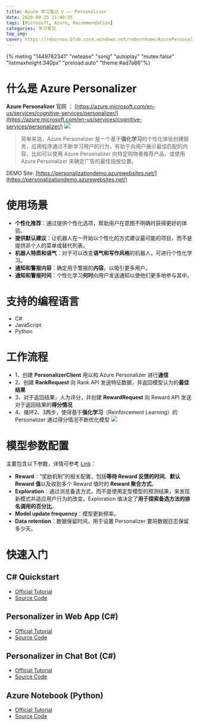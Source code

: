 ```yaml
---
title: Azure 学习笔记 V —— Personalizer
date: 2020-09-25 11:40:55
tags: [Microsoft, Azure, Recommendation]
categories: 学习笔记
top_img:
cover: https://rebornas.blob.core.windows.net/rebornhome/AzurePersonalizer/AzurePersonalizerLogo.png
---
```


{% meting "1449782341" "netease" "song" "autoplay" "mutex:false" "listmaxheight:340px" "preload:auto" "theme:#ad7a86"%}

# 什么是 Azure Personalizer
**Azure Personalizer** 官网 ： [https://azure.microsoft.com/en-us/services/cognitive-services/personalizer/](https://azure.microsoft.com/en-us/services/cognitive-services/personalizer/)
![](https://rebornas.blob.core.windows.net/rebornhome/AzurePersonalizer/AzurePersonalizerHomepage.png)

> 简单来说，Azure Personalizer 是一个基于**强化学习**的个性化体验创建服务，应用程序通过不断学习用户的行为，有助于向用户展示最佳匹配的内容，比如可以使用 Azure Personalizer 向特定购物者推荐产品，或使用 Azure Personalizer 来确定广告的最佳投放位置。

DEMO Site: [https://personalizationdemo.azurewebsites.net/](https://personalizationdemo.azurewebsites.net/)

# 使用场景
- **个性化推荐**：通过提供个性化选项，帮助用户在意图不明确时获得更好的体验。
- **提供默认建议**：让机器人在一开始以个性化的方式建议最可能的项目，而不是提供非个人的菜单或替代列表。
- **机器人特质和语气**：对于可以改变**语气和写作风格**的机器人，可进行个性化学习。
- **通知和警报内容**：确定用于警报的**内容**，以吸引更多用户。
- **通知和警报时间**：个性化学习**何时**向用户发送通知以使他们更多地参与其中。

# 支持的编程语言
- C#
- JavaScript
- Python

# 工作流程
- 1、创建 **PersonalizerClient** 用以和 Azure Personalizer 进行**通信**
- 2、创建 **RankRequest** 向 Rank API 发送特征数据，并返回模型认为的**最佳结果**
- 3、对于返回结果，人为评分，并创建 **RewardRequest** 向 Reward API 发送对于返回结果的**得分情况**
- 4、循环2、3两步，使得基于**强化学习**（Reinforcement Learning）的 Personalizer 通过得分情况不断优化模型
![](https://rebornas.blob.core.windows.net/rebornhome/AzurePersonalizer/AzurePersonalizerArchitecture.png)

# 模型参数配置
主要包含以下参数，详情可参考 [Link](https://docs.microsoft.com/en-us/azure/cognitive-services/personalizer/how-to-settings)：
- **Reward**：“奖励机制”的相关配置，包括**等待 Reward 反馈的时间**、**默认 Reward 值**以及收到多个 Reward 值时的 **Reward 聚合方式**。
- **Exploration**：通过浏览备选方式，而不是使用定型模型的预测结果，来发现新模式并适应用户行为的改变。Exploration 值决定了**用于探索备选方法的排名调用的百分比**。
- **Model update frequency**：模型更新频率。
- **Data retention**：数据保留时间，用于设置 Personalizer 要将数据日志保留多少天。

# 快速入门
## C\# Quickstart
- [Official Tutorial](https://docs.microsoft.com/en-us/azure/cognitive-services/personalizer/quickstart-personalizer-sdk?pivots=programming-language-csharp)
- [Source Code](https://github.com/Azure-Samples/cognitive-services-quickstart-code/tree/master/dotnet/Personalizer)

## Personalizer in Web App (C#)
- [Official Tutorial](https://docs.microsoft.com/en-us/azure/cognitive-services/personalizer/tutorial-use-personalizer-web-app)
- [Source Code](https://github.com/Azure-Samples/cognitive-services-personalizer-samples)

## Personalizer in Chat Bot (C#)
- [Official Tutorial](https://docs.microsoft.com/en-us/azure/cognitive-services/personalizer/tutorial-use-personalizer-chat-bot)
- [Source Code](https://github.com/Azure-Samples/cognitive-services-personalizer-samples.git)

## Azure Notebook (Python)
- [Official Tutorial](https://docs.microsoft.com/en-us/azure/cognitive-services/personalizer/tutorial-use-azure-notebook-generate-loop-data)
- [Source Code](https://github.com/Azure-Samples/cognitive-services-personalizer-samples/tree/master/samples/azurenotebook)
